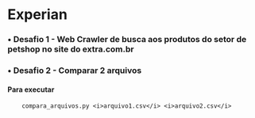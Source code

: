 # Experian

### • Desafio 1 - Web Crawler de busca aos produtos do setor de petshop no site do extra.com.br
### • Desafio 2 - Comparar 2 arquivos 

####	**Para executar**
		compara_arquivos.py <i>arquivo1.csv</i> <i>arquivo2.csv</i> 


